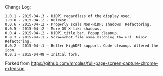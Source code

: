 Change Log:

```
1.0.1 - 2015-04-13 - HiDPI regardless of the display used.
1.0.0 - 2015-04-12 - Release.
0.0.6 - 2015-04-12 - Properly scale Non-HiDPI shadows. Refactoring.
0.0.5 - 2015-04-12 - More OS X-like shadows.
0.0.4 - 2015-04-12 - HiDPI title bar. Popup cleanup.
0.0.3 - 2015-04-11 - Screenshot file name matching the url. Minor Refactoring.
0.0.2 — 2015-04-11 — Better HighDPI support. Code cleanup. Altered the icon.
0.0.1 — 2015-04-09 — Initial fork.
```

Forked from https://github.com/mrcoles/full-page-screen-capture-chrome-extension
